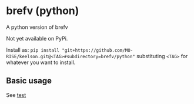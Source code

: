# brefv (python)

A python version of brefv

Not yet available on PyPi.

Install as: `pip install "git+https://github.com/MO-RISE/keelson.git@<TAG>#subdirectory=brefv/python"`
substituting `<TAG>` for whatever you want to install.

## Basic usage
See [test](./tests/)
